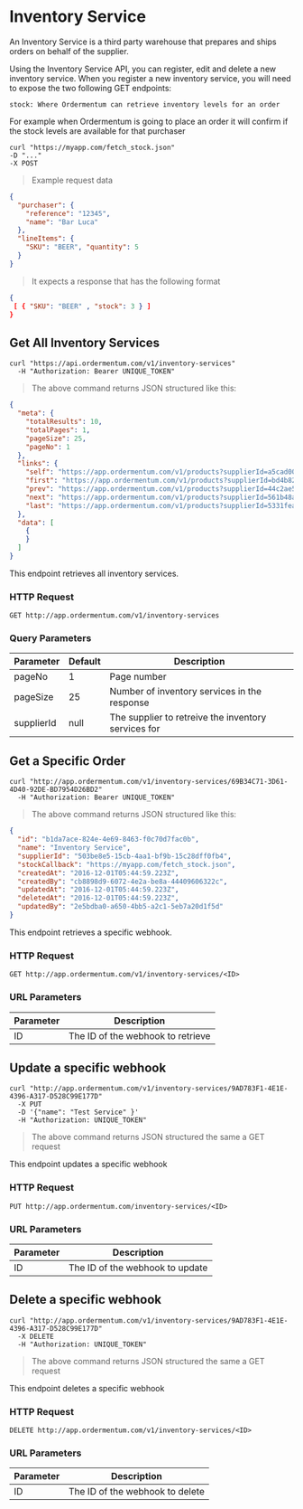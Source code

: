 # Inventory Service

An Inventory Service is a third party warehouse that prepares and ships orders on behalf of the supplier.

Using the Inventory Service API, you can register, edit and delete a new inventory service. When you register a new inventory service, you will need to expose the two following GET endpoints:

    stock: Where Ordermentum can retrieve inventory levels for an order

For example when Ordermentum is going to place an order it will confirm if the stock levels are available for that purchaser

```shell
curl "https://myapp.com/fetch_stock.json"
-D "..."
-X POST
```
> Example request data

```json
{
  "purchaser": {
    "reference": "12345",
    "name": "Bar Luca"
  },
  "lineItems": {
    "SKU": "BEER", "quantity": 5
  }
}
```

> It expects a response that has the following format

```json
{
 [ { "SKU": "BEER" , "stock": 3 } ]
}
```

## Get All Inventory Services

```shell
curl "https://api.ordermentum.com/v1/inventory-services"
  -H "Authorization: Bearer UNIQUE_TOKEN"
```

> The above command returns JSON structured like this:

```json
{
  "meta": {
    "totalResults": 10,
    "totalPages": 1,
    "pageSize": 25,
    "pageNo": 1
  },
  "links": {
    "self": "https://app.ordermentum.com/v1/products?supplierId=a5cad00b-0c85-4d95-ab3f-9fb1933dbeed&pageNo=3",
    "first": "https://app.ordermentum.com/v1/products?supplierId=bd4b8236-1649-49a5-aa6e-2d0f0e9407ea&pageNo=1",
    "prev": "https://app.ordermentum.com/v1/products?supplierId=44c2ae51-b2eb-4f86-b021-fc7d181f5b65&pageNo=2",
    "next": "https://app.ordermentum.com/v1/products?supplierId=561b48a5-f292-4f5c-abfe-3d7ff70ee91b&pageNo=4",
    "last": "https://app.ordermentum.com/v1/products?supplierId=5331fea9-52e3-427d-bae8-57f1b7c7edd8&pageNo=9"
  },
  "data": [
    {
    }
  ]
}
```

This endpoint retrieves all inventory services.

### HTTP Request

`GET http://app.ordermentum.com/v1/inventory-services`

### Query Parameters

Parameter | Default | Description
--------- | ------- | -----------
pageNo | 1 | Page number
pageSize | 25 | Number of inventory services in the response
supplierId | null | The supplier to retreive the inventory services for

## Get a Specific Order

```shell
curl "http://app.ordermentum.com/v1/inventory-services/69B34C71-3D61-4D40-92DE-BD7954D26BD2"
  -H "Authorization: Bearer UNIQUE_TOKEN"
```

> The above command returns JSON structured like this:

```json
{
  "id": "b1da7ace-824e-4e69-8463-f0c70d7fac0b",
  "name": "Inventory Service",
  "supplierId": "503be8e5-15cb-4aa1-bf9b-15c28dff0fb4",
  "stockCallback": "https://myapp.com/fetch_stock.json",
  "createdAt": "2016-12-01T05:44:59.223Z",
  "createdBy": "cb8898d9-6072-4e2a-be8a-44409606322c",
  "updatedAt": "2016-12-01T05:44:59.223Z",
  "deletedAt": "2016-12-01T05:44:59.223Z",
  "updatedBy": "2e5bdba0-a650-4bb5-a2c1-5eb7a20d1f5d"
}
```

This endpoint retrieves a specific webhook.

### HTTP Request

`GET http://app.ordermentum.com/v1/inventory-services/<ID>`

### URL Parameters

Parameter | Description
--------- | -----------
ID | The ID of the webhook to retrieve

## Update a specific webhook

```shell
curl "http://app.ordermentum.com/v1/inventory-services/9AD783F1-4E1E-4396-A317-D528C99E177D"
  -X PUT
  -D '{"name": "Test Service" }'
  -H "Authorization: UNIQUE_TOKEN"
```

> The above command returns JSON structured the same a GET request

This endpoint updates a specific webhook

### HTTP Request

`PUT http://app.ordermentum.com/inventory-services/<ID>`

### URL Parameters

Parameter | Description
--------- | -----------
ID | The ID of the webhook to update

## Delete a specific webhook

```shell
curl "http://app.ordermentum.com/v1/inventory-services/9AD783F1-4E1E-4396-A317-D528C99E177D"
  -X DELETE
  -H "Authorization: UNIQUE_TOKEN"
```

> The above command returns JSON structured the same a GET request

This endpoint deletes a specific webhook

### HTTP Request

`DELETE http://app.ordermentum.com/v1/inventory-services/<ID>`

### URL Parameters

Parameter | Description
--------- | -----------
ID | The ID of the webhook to delete

